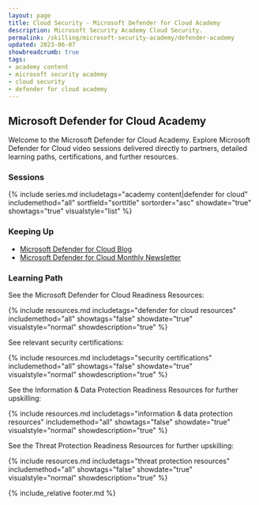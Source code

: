 ```yaml
---
layout: page
title: Cloud Security - Microsoft Defender for Cloud Academy
description: Microsoft Security Academy Cloud Security.
permalink: /skilling/microsoft-security-academy/defender-academy
updated: 2023-06-07
showbreadcrumb: true
tags: 
- academy content
- microsoft security academy
- cloud security
- defender for cloud academy
---
```


## Microsoft Defender for Cloud Academy
Welcome to the Microsoft Defender for Cloud Academy. Explore Microsoft Defender for Cloud video sessions delivered directly to partners, detailed learning paths, certifications, and further resources.


### Sessions
{% include series.md 
    includetags="academy content|defender for cloud" includemethod="all" 
    sortfield="sorttitle" sortorder="asc" showdate="true" showtags="true" 
    visualstyle="list" 
%}


### Keeping Up
* [Microsoft Defender for Cloud Blog](https://techcommunity.microsoft.com/t5/microsoft-defender-for-cloud/bg-p/MicrosoftDefenderCloudBlog)
* [Microsoft Defender for Cloud Monthly Newsletter](https://aka.ms/ASCNewsSubscribe)


### Learning Path
See the Microsoft Defender for Cloud Readiness Resources:

{% include resources.md 
    includetags="defender for cloud resources"
    includemethod="all" 
    showtags="false" 
    showdate="true" 
    visualstyle="normal" 
    showdescription="true"
%}

See relevant security certifications:

{% include resources.md 
    includetags="security certifications"
    includemethod="all" 
    showtags="false" 
    showdate="true" 
    visualstyle="normal" 
    showdescription="true"
%}

See the Information & Data Protection Readiness Resources for further upskilling:

{% include resources.md 
    includetags="information & data protection resources"
    includemethod="all" 
    showtags="false" 
    showdate="true" 
    visualstyle="normal" 
    showdescription="true"
%}

See the Threat Protection Readiness Resources for further upskilling:

{% include resources.md 
    includetags="threat protection resources"
    includemethod="all" 
    showtags="false" 
    showdate="true" 
    visualstyle="normal" 
    showdescription="true"
%}


{% include_relative footer.md %}